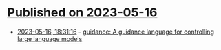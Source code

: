 # [Published on 2023-05-16](index.md)

* [2023-05-16, 18:31:16](https://lobste.rs/s/bjzxu5/guidance_guidance_language_for) - [guidance: A guidance language for controlling large language models](https://github.com/microsoft/guidance)
